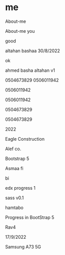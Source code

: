 # me
 About-me
 
  About-me
  you
  
  good

 altahan
 bashaa
 30/8/2022
 
 ok
 
 ahmed basha altahan v1

0504673829
0506011942

0506011942

0506011942

0504673829

0504673829

2022

Eagle Construction

Alef co.

Bootstrap 5


Asmaa fi

bi

edx
progress 1

sass
v0.1

hamtabo

Progress in BootStrap 5

Rav4

17/9/2022

Samsung A73 5G
